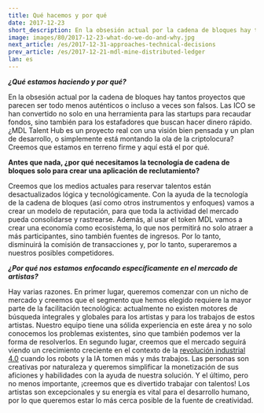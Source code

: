 ```yaml
---
title: Qué hacemos y por qué
date: 2017-12-23
short_description: En la obsesión actual por la cadena de bloques hay tantos proyectos que parecen ser todo menos auténticos  
image: images/80/2017-12-23-what-do-we-do-and-why.jpg
next_article: /es/2017-12-31-approaches-technical-decisions
prev_article: /es/2017-12-21-mdl-mine-distributed-ledger
lan: es
---
```


***¿Qué estamos haciendo y por qué?***

En la obsesión actual por la cadena de bloques hay tantos proyectos que parecen ser todo menos auténticos o incluso a veces son falsos. Las ICO se han convertido no solo en una herramienta para las startups para recaudar fondos, sino también para los estafadores que buscan hacer dinero rápido. ¿MDL Talent Hub es un proyecto real con una visión bien pensada y un plan de desarrollo, o simplemente está montando la ola de la criptolocura? Creemos que estamos en terreno firme y aquí está el por qué.

**Antes que nada, ¿por qué necesitamos la tecnología de cadena de bloques solo para crear una aplicación de reclutamiento?** 

Creemos que los medios actuales para reservar talentos están desactualizados lógica y tecnológicamente. Con la ayuda de la tecnología de la cadena de bloques (así como otros instrumentos y enfoques) vamos a crear un modelo de reputación, para que toda la actividad del mercado pueda consolidarse y rastrearse. Además, al usar el token MDL vamos a crear una economía como ecosistema, lo que nos permitirá no solo atraer a más participantes, sino también fuentes de ingresos. Por lo tanto, disminuirá la comisión de transacciones y, por lo tanto, superaremos a nuestros posibles competidores.

***¿Por qué nos estamos enfocando específicamente en el mercado de artistas?***

Hay varias razones. En primer lugar, queremos comenzar con un nicho de mercado y creemos que el segmento que hemos elegido requiere la mayor parte de la facilitación tecnológica: actualmente no existen motores de búsqueda integrales y globales para los artistas y para los trabajos de estos artistas. Nuestro equipo tiene una sólida experiencia en este área y no solo conocemos los problemas existentes, sino que también podemos ver la forma de resolverlos. En segundo lugar, creemos que el mercado seguirá viendo un crecimiento creciente en el contexto de la <a href="https://en.wikipedia.org/wiki/Industry_4.0">revolución industrial 4.0</a> cuando los robots y la IA tomen más y más trabajos. Las personas son creativas por naturaleza y queremos simplificar la monetización de sus aficiones y habilidades con la ayuda de nuestra solución. Y el último, pero no menos importante, ¡creemos que es divertido trabajar con talentos! Los artistas son excepcionales y su energía es vital para el desarrollo humano, por lo que queremos estar lo más cerca posible de la fuente de creatividad.
